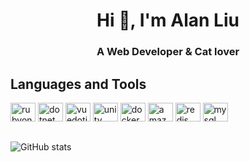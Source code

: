 <!--  github stats
  <img src="https://github-readme-stats.vercel.app/api?username=Hi-Alan-Liu&show_icons=true&hide_border=true&text_color=999999&bg_color=0,27282200,0000000F">

  [![Hi-Alan-Liu github stats](
  https://github-readme-stats.vercel.app/api?username=Hi-Alan-Liu&show_icons=true&hide_border=true&text_color=999999&bg_color=0,27282200,0000000F
  )](https://github.com/Hi-Alan-Liu/github-readme-stats)

  # 標題顏色
  &title_color=eb1f6a
  # 文字顏色
  &text_color=999999
  # 背景顏色
  &bg_color=0,27282200,0000000F
  # 顯示ICON
  &show_icons=true
  # ICON 顏色
  &icon_color=e28905
  # 圓形邊框
  &hide_border=true
-->

<h1 align="center">Hi 👋, I'm Alan Liu</h1>
<h3 align="center">A Web Developer & Cat lover</h3>

<!--
## Connect with me
<a href="https://instagram.com/wawa.sensei" target="blank"><img align="center" src="https://raw.githubusercontent.com/rahuldkjain/github-profile-readme-generator/master/src/images/icons/Social/instagram.svg" alt="wawa.sensei" height="30" width="40" /></a>
<a href="https://www.youtube.com/c/wawasensei" target="blank"><img align="center" src="https://raw.githubusercontent.com/rahuldkjain/github-profile-readme-generator/master/src/images/icons/Social/youtube.svg" alt="wawasensei" height="30" width="40" /></a>
-->

## Languages and Tools
<p>
  <img height="30" width="40" alt="rubyonrails" src="https://cdn.simpleicons.org/rubyonrails">
  <img height="30" width="40" alt="dotnet" src="https://cdn.simpleicons.org/dotnet">
  <img height="30" width="40" alt="vuedotjs" src="https://cdn.simpleicons.org/vuedotjs">
  <img height="30" width="40" alt="unity" src="https://cdn.simpleicons.org/unity">
  <img height="30" width="40" alt="docker" src="https://cdn.simpleicons.org/docker">
  <img height="30" width="40" alt="amazon" src="https://cdn.simpleicons.org/amazon">
  <img height="30" width="40" alt="redis" src="https://cdn.simpleicons.org/redis">
  <img height="30" width="40" alt="mysql" src="https://cdn.simpleicons.org/mysql">
</p> 

## 

![GitHub stats](https://github-readme-stats.vercel.app/api/top-langs?username=Hi-Alan-Liu&show_icons=true&locale=en&layout=compact&hide=css,scss,shaderbab,ejs,hlsl,glsl,stylus&theme=algolia)

<!--
![GitHub stats](https://github-readme-stats.vercel.app/api?username=Hi-Alan-Liu&show_icons=true&hide_border=true&text_color=999999&bg_color=0,27282200,0000000F)
![Github Langht](http://github-profile-summary-cards.vercel.app/api/cards/repos-per-language?username=Hi-Alan-Liu&theme=transparent&exclude=CSS,JavaScript)

Here are some ideas to get you started:

- 🔭 I’m currently working on ...
- 🌱 I’m currently learning ...
- 👯 I’m looking to collaborate on ...
- 🤔 I’m looking for help with ...
- 💬 Ask me about ...
- 📫 How to reach me: ...
- 😄 Pronouns: ...
- ⚡ Fun fact: ...
-->

